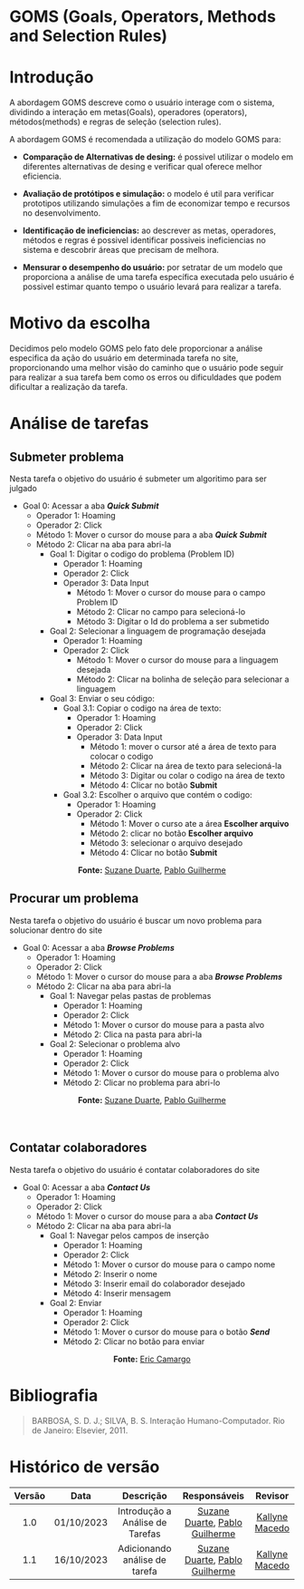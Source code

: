 # GOMS (Goals, Operators, Methods and Selection Rules)

# Introdução

A abordagem GOMS descreve como o usuário interage com o sistema, dividindo a interação em metas(Goals), operadores (operators), métodos(methods) e regras de seleção (selection rules).

A abordagem GOMS é recomendada a utilização do modelo GOMS para:

- **Comparação de Alternativas de desing:** é possivel utilizar o modelo em diferentes alternativas de desing e verificar qual oferece melhor eficiencia.

- **Avaliação de protótipos e simulação:** o modelo é util para verificar prototipos utilizando simulações a fim de economizar tempo e recursos no desenvolvimento.

- **Identificação de ineficiencias:** ao descrever as metas, operadores, métodos e regras é possivel identificar possiveis ineficiencias no sistema e descobrir áreas que precisam de melhora.

- **Mensurar o desempenho do usuário:** por setratar de um modelo que proporciona a análise de uma tarefa específica executada pelo usuário é possivel estimar quanto tempo o usuário levará para realizar a tarefa.

# Motivo da escolha

Decidimos pelo modelo GOMS pelo fato dele proporcionar a análise especifica da ação do usuário em determinada tarefa no site, proporcionando uma melhor visão do caminho que o usuário pode seguir para realizar a sua tarefa bem como os erros ou dificuldades que podem dificultar a realização da tarefa.

# Análise de tarefas

## Submeter problema

Nesta tarefa o objetivo do usuário é submeter um algoritimo para ser julgado

- Goal 0: Acessar a aba **_Quick Submit_**
  - Operador 1: Hoaming
  - Operador 2: Click
  - Método 1: Mover o cursor do mouse para a aba **_Quick Submit_**
  - Método 2: Clicar na aba para abri-la  
    - Goal 1: Digitar o codigo do problema (Problem ID)
      - Operador 1: Hoaming
      - Operador 2: Click
      - Operador 3: Data Input
        - Método 1: Mover o cursor do mouse para o campo Problem ID
        - Método 2: Clicar no campo para selecioná-lo
        - Método 3: Digitar o Id do problema a ser submetido
    - Goal 2: Selecionar a linguagem de programação desejada
      - Operador 1: Hoaming
      - Operador 2: Click
        - Método 1: Mover o cursor do mouse para a linguagem desejada
        - Método 2: Clicar na bolinha de seleção para selecionar a linguagem
    - Goal 3: Enviar o seu código:
      - Goal 3.1: Copiar o codigo na área de texto:
        - Operador 1: Hoaming
        - Operador 2: Click
        - Operador 3: Data Input
          - Método 1: mover o cursor até a área de texto para colocar o codigo
          - Método 2: Clicar na área de texto para selecioná-la
          - Método 3: Digitar ou colar o codigo na área de texto
          - Método 4: Clicar no botão **Submit**
      - Goal 3.2: Escolher o arquivo que contém o codigo:
        - Operador 1: Hoaming
        - Operador 2: Click
          - Método 1: Mover o curso ate a área **Escolher arquivo**
          - Método 2: clicar no botão **Escolher arquivo**
          - Método 3: selecionar o arquivo desejado
          - Método 4: Clicar no botão **Submit**

<center><b>Fonte:</b> <a href="https://github.com/suzaneduarte">Suzane Duarte</a>, <a href="https://github.com/PabloGJBS">Pablo Guilherme</a></center>

## Procurar um problema

Nesta tarefa o objetivo do usuário é buscar um novo problema para solucionar dentro do site

- Goal 0: Acessar a aba **_Browse Problems_**
  - Operador 1: Hoaming
  - Operador 2: Click
  - Método 1: Mover o cursor do mouse para a aba **_Browse Problems_**
  - Método 2: Clicar na aba para abri-la
    - Goal 1: Navegar pelas pastas de problemas
      - Operador 1: Hoaming
      - Operador 2: Click
      - Método 1: Mover o cursor do mouse para a pasta alvo
      - Método 2: Clica na pasta para abri-la
    - Goal 2: Selecionar o problema alvo
      - Operador 1: Hoaming
      - Operador 2: Click
      - Método 1: Mover o cursor do mouse para o problema alvo
      - Método 2: Clicar no problema para abri-lo

<center><b>Fonte:</b> <a href="https://github.com/suzaneduarte">Suzane Duarte</a>, <a href="https://github.com/PabloGJBS">Pablo Guilherme</a></center>
<br><br>

## Contatar colaboradores

Nesta tarefa o objetivo do usuário é contatar colaboradores do site
- Goal 0: Acessar a aba **_Contact Us_**
  - Operador 1: Hoaming
  - Operador 2: Click
  - Método 1: Mover o cursor do mouse para a aba **_Contact Us_**
  - Método 2: Clicar na aba para abri-la
    - Goal 1: Navegar pelos campos de inserção
      - Operador 1: Hoaming
      - Operador 2: Click
      - Método 1: Mover o cursor do mouse para o campo nome
      - Método 2: Inserir o nome
      - Método 3: Inserir email do colaborador desejado
      - Método 4: Inserir mensagem
    - Goal 2: Enviar
      - Operador 1: Hoaming
      - Operador 2: Click
      - Método 1: Mover o cursor do mouse para o botão **_Send_**
      - Método 2: Clicar no botão para enviar

<center><b>Fonte:</b> <a href="https://github.com/Ericcs10">Eric Camargo</a></center>

# Bibliografia

> BARBOSA, S. D. J.; SILVA, B. S. Interação Humano-Computador. Rio de Janeiro: Elsevier, 2011.

# Histórico de versão

| Versão |    Data    |            Descrição            |                                           Responsáveis                                            |                     Revisor                     |
| :----: | :--------: | :-----------------------------: | :-----------------------------------------------------------------------------------------------: | :---------------------------------------------: |
|  1.0   | 01/10/2023 | Introdução a Análise de Tarefas | [Suzane Duarte](https://github.com/suzaneduarte), [Pablo Guilherme](https://github.com/PabloGJBS) | [Kallyne Macedo](https://github.com/kalipassos) |
|  1.1   | 16/10/2023 | Adicionando análise de tarefa | [Suzane Duarte](https://github.com/suzaneduarte), [Pablo Guilherme](https://github.com/PabloGJBS) | [Kallyne Macedo](https://github.com/kalipassos) | [Eric Camargo](https://github.com/Ericcs10) |

